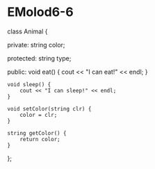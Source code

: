 # EMolod6-6
class Animal {

private:
    string color;

protected:
    string type;

public:
    void eat() {
        cout << "I can eat!" << endl;
    }

    void sleep() {
        cout << "I can sleep!" << endl;
    }

    void setColor(string clr) {
        color = clr;
    }

    string getColor() {
        return color;
    }
};
